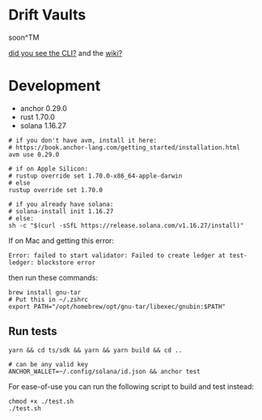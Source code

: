 # Drift Vaults

soon^TM

[did you see the CLI?](./ts/sdk/README.md) and the [wiki?](https://github.com/drift-labs/drift-vaults/wiki)

# Development

* anchor 0.29.0
* rust 1.70.0
* solana 1.16.27

```shell
# if you don't have avm, install it here:
# https://book.anchor-lang.com/getting_started/installation.html
avm use 0.29.0

# if on Apple Silicon:
# rustup override set 1.70.0-x86_64-apple-darwin
# else
rustup override set 1.70.0

# if you already have solana:
# solana-install init 1.16.27
# else:
sh -c "$(curl -sSfL https://release.solana.com/v1.16.27/install)"
```

If on Mac and getting this error:
```shell
Error: failed to start validator: Failed to create ledger at test-ledger: blockstore error
```

then run these commands:

```shell
brew install gnu-tar
# Put this in ~/.zshrc
export PATH="/opt/homebrew/opt/gnu-tar/libexec/gnubin:$PATH"
```

## Run tests

```shell
yarn && cd ts/sdk && yarn && yarn build && cd ..

# can be any valid key
ANCHOR_WALLET=~/.config/solana/id.json && anchor test
```

For ease-of-use you can run the following script to build and test instead:

```shell
chmod +x ./test.sh
./test.sh
```
